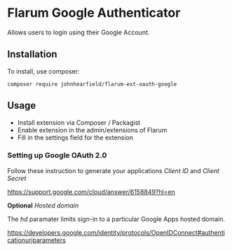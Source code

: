 # Flarum Google Authenticator
Allows users to login using their Google Account.

## Installation
To install, use composer:
```
composer require johnhearfield/flarum-ext-oauth-google
```
## Usage
* Install extension via Composer / Packagist
* Enable extension in the admin/extensions of Flarum
* Fill in the settings field for the extension

### Setting up Google OAuth 2.0
Follow these instruction to generate your applications *Client ID* and *Client Secret*

https://support.google.com/cloud/answer/6158849?hl=en

**Optional** *Hosted domain*

The *hd* paramater limits sign-in to a particular Google Apps hosted domain.

https://developers.google.com/identity/protocols/OpenIDConnect#authenticationuriparameters

